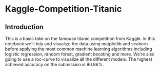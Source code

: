 # Kaggle-Competition-Titanic

## Introduction

This is a basic take on the famouse titanic competition from Kaggle. In this notebook we'll tidy and visualize the data using matplotlib and seaborn before applying the most common machine learning algorithms including logistic regression, random forest, gradient boosting and more. We're also going to use a roc-curve to visualize all the different models. The highest achieved accuracy on the submission is 80.86%.
